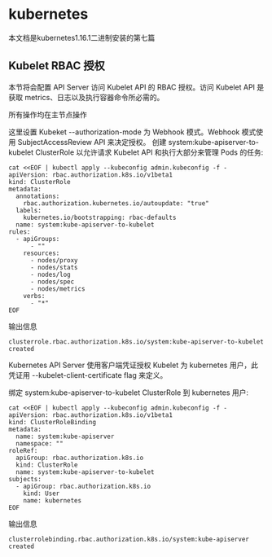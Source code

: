 # kubernetes

本文档是kubernetes1.16.1二进制安装的第七篇

##  Kubelet RBAC 授权

本节将会配置 API Server 访问 Kubelet API 的 RBAC 授权。访问 Kubelet API 是获取 metrics、日志以及执行容器命令所必需的。

所有操作均在主节点操作

这里设置 Kubeket --authorization-mode 为 Webhook 模式。Webhook 模式使用 SubjectAccessReview API 来决定授权。
创建 system:kube-apiserver-to-kubelet ClusterRole 以允许请求 Kubelet API 和执行大部分来管理 Pods 的任务:

```
cat <<EOF | kubectl apply --kubeconfig admin.kubeconfig -f -
apiVersion: rbac.authorization.k8s.io/v1beta1
kind: ClusterRole
metadata:
  annotations:
    rbac.authorization.kubernetes.io/autoupdate: "true"
  labels:
    kubernetes.io/bootstrapping: rbac-defaults
  name: system:kube-apiserver-to-kubelet
rules:
  - apiGroups:
      - ""
    resources:
      - nodes/proxy
      - nodes/stats
      - nodes/log
      - nodes/spec
      - nodes/metrics
    verbs:
      - "*"
EOF
```

输出信息

```
clusterrole.rbac.authorization.k8s.io/system:kube-apiserver-to-kubelet created
```

 Kubernetes API Server 使用客户端凭证授权 Kubelet 为 kubernetes 用户，此凭证用 --kubelet-client-certificate flag 来定义。

绑定 system:kube-apiserver-to-kubelet ClusterRole 到 kubernetes 用户:

```
cat <<EOF | kubectl apply --kubeconfig admin.kubeconfig -f -
apiVersion: rbac.authorization.k8s.io/v1beta1
kind: ClusterRoleBinding
metadata:
  name: system:kube-apiserver
  namespace: ""
roleRef:
  apiGroup: rbac.authorization.k8s.io
  kind: ClusterRole
  name: system:kube-apiserver-to-kubelet
subjects:
  - apiGroup: rbac.authorization.k8s.io
    kind: User
    name: kubernetes
EOF
```

输出信息

```
clusterrolebinding.rbac.authorization.k8s.io/system:kube-apiserver created
```

